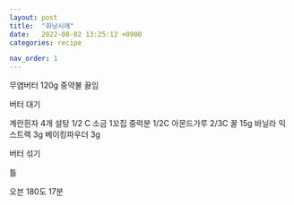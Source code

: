 ```yaml
---
layout: post
title:  "휘낭시에"
date:   2022-08-02 13:25:12 +0900
categories: recipe

nav_order: 1
---
```


무염버터 120g 중약불 끓임

버터 대기

계란흰자 4개
설탕 1/2 C
소금 1꼬집
중력분 1/2C
아몬드가루 2/3C
꿀 15g
바닐라 익스트렉 3g
베이킹파우더 3g

버터 섞기

틀

오븐 180도 17분